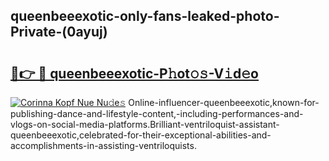 ## queenbeeexotic-only-fans​-leaked-photo​-Private-(0ayuj)


# <h2><a href="https://mediaupload.pro?title=queenbeeexotic&ref=git">🔗👉 🔴 queenbeeexotic-P𝚑ot𝚘𝚜-V𝚒d𝚎o</a></h2>

[![Corinna Kopf Nue Nu𝚍e𝚜](https://i.imgur.com/0qMVB7G.gif)](https://mediaupload.pro?title=queenbeeexotic&ref=git)
Online-influencer-queenbeeexotic,known-for-publishing-dance-and-lifestyle-content,-including-performances-and-vlogs-on-social-media-platforms.Brilliant-ventriloquist-assistant-queenbeeexotic,celebrated-for-their-exceptional-abilities-and-accomplishments-in-assisting-ventriloquists.  
